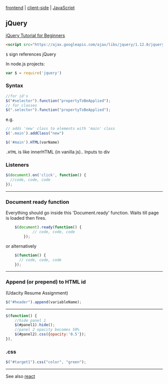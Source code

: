 [frontend](../frontend.md) | [client-side](../client-side.md) | [JavaScript](notes.md)

## jQuery

[jQuery Tutorial for Beginners](bit.ly/2383XSL)

```HTML
<script src="https://ajax.googleapis.com/ajax/libs/jquery/1.12.0/jquery.min.js"></script>
```

`$` sign references jQuery

In node.js projects:
```javascript
var $ = require('jquery')
```

### Syntax
```javascript
//for id's
$("#selector").function("propertyToBeApplied");
// for classes
$(".selector").function("propertyToBeApplied");
```
e.g.
```javascript
// adds 'new' class to elements with 'main' class
$('.main').addClass("new")

$('#main').HTML(varName)
```

`.HTML` is like innerHTML (in vanilla js).. Inputs to div

### Listeners
```javascript
$(document).on('click', function() {
  //code, code, code
});
```

---

### Document ready function

Everything should go inside this 'Document.ready' function. Waits till page is loaded then fires.
```javascript
    $(document).ready(function() {
            // code, code, code
        });
```
or alternatively
```javascript
    $(function() {
      // code, code, code
    });
```
---

### Append (or prepend) to HTML id
(Udacity Resume Assignment)

```javascript
$("#header").append(variableName);
```

---

```javascript
$(function() {
    //hide panel 1
    $(#panel1).hide();
    //panel 2 opacity becomes 50%
    $(#panel2).css({opacity:'0.5'});
}),
```
### .css

```javascript
$("#target1").css("color", "green");
```


---

See also [react](../react/react.md)
